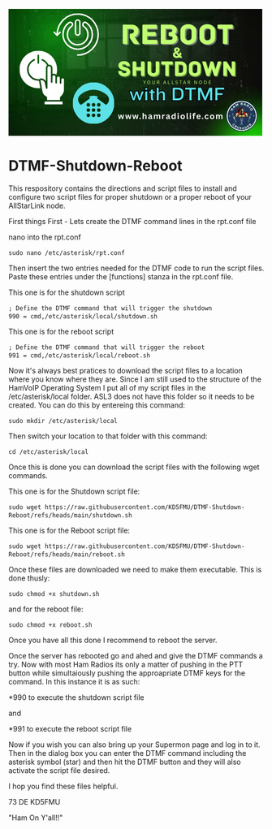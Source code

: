 ![Internet Monitor Logo](https://github.com/KD5FMU/DTMF-Shutdown-Reboot/blob/main/reboot-shutdown2.png)

# DTMF-Shutdown-Reboot
This respository contains the directions and script files to install and configure two script files for proper shutdown or a proper reboot of your AllStarLink node.

First things First - Lets create the DTMF command lines in the rpt.conf file

nano into the rpt.conf

```
sudo nano /etc/asterisk/rpt.conf
```

Then insert the two entries needed for the DTMF code to run the script files. Paste these entries under the [functions] stanza in the rpt.conf file. 

This one is for the shutdown script

```
; Define the DTMF command that will trigger the shutdown
990 = cmd,/etc/asterisk/local/shutdown.sh
```

This one is for the reboot script


```
; Define the DTMF command that will trigger the reboot
991 = cmd,/etc/asterisk/local/reboot.sh
```

Now it's always best pratices to download the script files to a location where you know where they are. Since I am still used to the structure of the HamVoIP Operating System I put all of my script files in the /etc/asterisk/local folder. ASL3 does not have this folder so it needs to be created. You can do this by entereing this command:
```
sudo mkdir /etc/asterisk/local
```


Then switch your location to that folder with this command:
```
cd /etc/asterisk/local
```



Once this is done you can download the script files with the following wget commands.

This one is for the Shutdown script file:
```
sudo wget https://raw.githubusercontent.com/KD5FMU/DTMF-Shutdown-Reboot/refs/heads/main/shutdown.sh
```


This one is for the Reboot script file:
```
sudo wget https://raw.githubusercontent.com/KD5FMU/DTMF-Shutdown-Reboot/refs/heads/main/reboot.sh
```


Once these files are downloaded we need to make them executable. This is done thusly:
```
sudo chmod +x shutdown.sh
```


and for the reboot file:
```
sudo chmod +x reboot.sh
```



Once you have all this done I recommend to reboot the server. 

Once the server has rebooted go and ahed and give the DTMF commands a try. Now with most Ham Radios its only a matter of pushing in the PTT button while simultaiously pushing the approapriate DTMF keys for the command. In this instance it is as such:

*990 to execute the shutdown script file

and

*991 to execute the reboot script file

Now if you wish you can also bring up your Supermon page and log in to it. Then in the dialog box you can enter the DTMF command including the asterisk symbol (star) and then hit the DTMF button and they will also activate the script file desired. 

I hop you find these files helpful.

73 DE KD5FMU

"Ham On Y'all!!"


